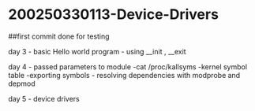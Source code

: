 # 200250330113-Device-Drivers

##first commit done for testing

day 3 - basic Hello world program 
		- using __init , __exit 


day 4 - passed parameters to module
	-cat /proc/kallsyms
	-kernel symbol table
	-exporting symbols
	- resolving dependencies with modprobe and depmod

day 5 - device drivers
